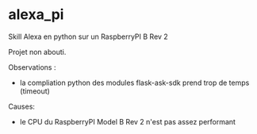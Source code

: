 # alexa_pi
Skill Alexa en python sur un RaspberryPI B Rev 2

Projet non abouti.

Observations :
- la compliation python des modules flask-ask-sdk prend trop de temps (timeout)

Causes:
- le CPU du RaspberryPI Model B Rev 2 n'est pas assez performant
